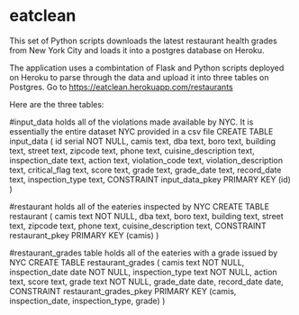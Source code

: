 # eatclean

This set of Python scripts downloads the latest restaurant health grades from New York City and loads it into a postgres database on Heroku.

The application uses a combintation of Flask and Python scripts deployed on Heroku to parse through the data and upload it into three tables on Postgres. Go to https://eatclean.herokuapp.com/restaurants 

Here are the three tables:

#input_data holds all of the violations made available by NYC. It is essentially the entire dataset NYC provided in a csv file
CREATE TABLE input_data
(
  id serial NOT NULL,
  camis text,
  dba text,
  boro text,
  building text,
  street text,
  zipcode text,
  phone text,
  cuisine_description text,
  inspection_date text,
  action text,
  violation_code text,
  violation_description text,
  critical_flag text,
  score text,
  grade text,
  grade_date text,
  record_date text,
  inspection_type text,
  CONSTRAINT input_data_pkey PRIMARY KEY (id)
)

#restaurant holds all of the eateries inspected by NYC
CREATE TABLE restaurant
(
  camis text NOT NULL,
  dba text,
  boro text,
  building text,
  street text,
  zipcode text,
  phone text,
  cuisine_description text,
  CONSTRAINT restaurant_pkey PRIMARY KEY (camis)
)

#restaurant_grades table holds all of the eateries with a grade issued by NYC
CREATE TABLE restaurant_grades
(
  camis text NOT NULL,
  inspection_date date NOT NULL,
  inspection_type text NOT NULL,
  action text,
  score text,
  grade text NOT NULL,
  grade_date date,
  record_date date,
  CONSTRAINT restaurant_grades_pkey PRIMARY KEY (camis, inspection_date, inspection_type, grade)
)
